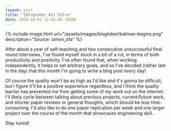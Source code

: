 ```yaml
---
layout: post
title: "[Blogtober #1] Intro"
date: 2025-10-01 22:44:00 +0100
---
```

<script type="text/javascript" id="MathJax-script" async
    src="https://cdn.jsdelivr.net/npm/mathjax@3/es5/tex-mml-chtml.js">
</script>
<link rel="stylesheet" href="/assets/css/style.css">

{% include image.html url="/assets/images/blogtober/batman-begins.png" description="Source: simon_sfa" %}

After about a year of self-teaching and two consecutive unsuccessful final round interviews, I've found myself stuck in 
a bit of a rut, in terms of both productivity and positivity. I've often found that, when working independently, it 
helps to set arbitrary goals, and so I've decided (rather late in the day) that this month I'm going to write a blog 
post every day!

Of course the quality won't be as high as I'd like and it's gonna be difficult, but I figure it'll be a positive 
experience regardless, and I think the quality barrier has prevented me from getting some of my work out on the 
internet. I'll likely cycle between talking about previous projects, current/future work, and shorter paper reviews or 
general thoughts, which should be less time-consuming. I'd also like to do one paper replication per week and one 
larger project over the course of the month that showcases engineering skill.

Stay tuned!
